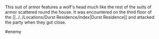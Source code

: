 This suit of armor features a wolf's head much like the rest of the suits of armor scattered round the house. It was encountered on the third floor of the [[../../Locations/Durst Residence/index|Durst Residence]] and attacked the party when they got close.


#enemy